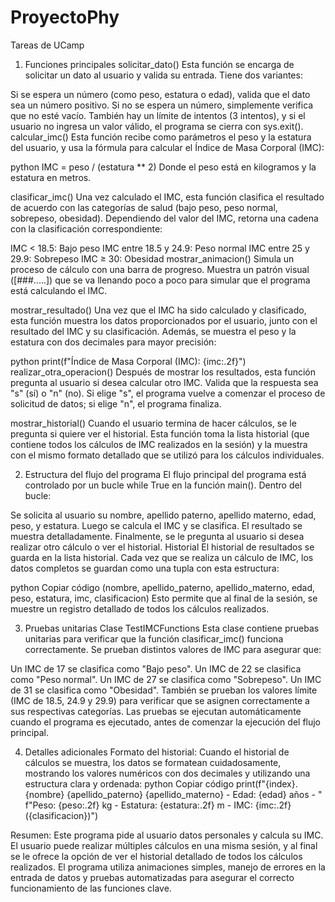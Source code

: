 # ProyectoPhy
Tareas de UCamp
1. Funciones principales
solicitar_dato()
Esta función se encarga de solicitar un dato al usuario y valida su entrada. Tiene dos variantes:

Si se espera un número (como peso, estatura o edad), valida que el dato sea un número positivo.
Si no se espera un número, simplemente verifica que no esté vacío.
También hay un límite de intentos (3 intentos), y si el usuario no ingresa un valor válido, el programa se cierra con sys.exit().
calcular_imc()
Esta función recibe como parámetros el peso y la estatura del usuario, y usa la fórmula para calcular el Índice de Masa Corporal (IMC):

python
IMC = peso / (estatura ** 2)
Donde el peso está en kilogramos y la estatura en metros.

clasificar_imc()
Una vez calculado el IMC, esta función clasifica el resultado de acuerdo con las categorías de salud (bajo peso, peso normal, sobrepeso, obesidad). Dependiendo del valor del IMC, retorna una cadena con la clasificación correspondiente:

IMC < 18.5: Bajo peso
IMC entre 18.5 y 24.9: Peso normal
IMC entre 25 y 29.9: Sobrepeso
IMC ≥ 30: Obesidad
mostrar_animacion()
Simula un proceso de cálculo con una barra de progreso. Muestra un patrón visual ([###.....]) que se va llenando poco a poco para simular que el programa está calculando el IMC.

mostrar_resultado()
Una vez que el IMC ha sido calculado y clasificado, esta función muestra los datos proporcionados por el usuario, junto con el resultado del IMC y su clasificación. Además, se muestra el peso y la estatura con dos decimales para mayor precisión:

python
print(f"Índice de Masa Corporal (IMC): {imc:.2f}")
realizar_otra_operacion()
Después de mostrar los resultados, esta función pregunta al usuario si desea calcular otro IMC. Valida que la respuesta sea "s" (sí) o "n" (no). Si elige "s", el programa vuelve a comenzar el proceso de solicitud de datos; si elige "n", el programa finaliza.

mostrar_historial()
Cuando el usuario termina de hacer cálculos, se le pregunta si quiere ver el historial. Esta función toma la lista historial (que contiene todos los cálculos de IMC realizados en la sesión) y la muestra con el mismo formato detallado que se utilizó para los cálculos individuales.

2. Estructura del flujo del programa
El flujo principal del programa está controlado por un bucle while True en la función main(). Dentro del bucle:

Se solicita al usuario su nombre, apellido paterno, apellido materno, edad, peso, y estatura.
Luego se calcula el IMC y se clasifica.
El resultado se muestra detalladamente.
Finalmente, se le pregunta al usuario si desea realizar otro cálculo o ver el historial.
Historial
El historial de resultados se guarda en la lista historial. Cada vez que se realiza un cálculo de IMC, los datos completos se guardan como una tupla con esta estructura:

python
Copiar código
(nombre, apellido_paterno, apellido_materno, edad, peso, estatura, imc, clasificacion)
Esto permite que al final de la sesión, se muestre un registro detallado de todos los cálculos realizados.

3. Pruebas unitarias
Clase TestIMCFunctions
Esta clase contiene pruebas unitarias para verificar que la función clasificar_imc() funciona correctamente. Se prueban distintos valores de IMC para asegurar que:

Un IMC de 17 se clasifica como "Bajo peso".
Un IMC de 22 se clasifica como "Peso normal".
Un IMC de 27 se clasifica como "Sobrepeso".
Un IMC de 31 se clasifica como "Obesidad".
También se prueban los valores límite (IMC de 18.5, 24.9 y 29.9) para verificar que se asignen correctamente a sus respectivas categorías.
Las pruebas se ejecutan automáticamente cuando el programa es ejecutado, antes de comenzar la ejecución del flujo principal.

4. Detalles adicionales
Formato del historial: Cuando el historial de cálculos se muestra, los datos se formatean cuidadosamente, mostrando los valores numéricos con dos decimales y utilizando una estructura clara y ordenada:
python
Copiar código
print(f"{index}. {nombre} {apellido_paterno} {apellido_materno} - Edad: {edad} años - "
      f"Peso: {peso:.2f} kg - Estatura: {estatura:.2f} m - IMC: {imc:.2f} ({clasificacion})")
      
Resumen:
Este programa pide al usuario datos personales y calcula su IMC. El usuario puede realizar múltiples cálculos en una misma sesión, y al final se le ofrece la opción de ver el historial detallado de todos los cálculos realizados. El programa utiliza animaciones simples, manejo de errores en la entrada de datos y pruebas automatizadas para asegurar el correcto funcionamiento de las funciones clave.